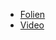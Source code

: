 * [Folien](https://docs.google.com/presentation/d/1tIDImuTiVJ3p4yDKKd58ynzyroZp4XOQ6OSmtojsjwU/edit?usp=sharing)
* [Video](https://youtu.be/MP64R2qD05I)